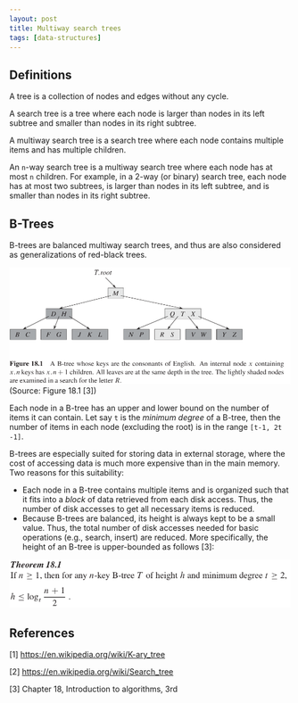 ```yaml
---
layout: post
title: Multiway search trees
tags: [data-structures]
---
```


## Definitions

A tree is a collection of nodes and edges without any cycle.

A search tree is a tree where each node is larger than nodes in its left subtree and smaller than nodes in its right subtree.

A multiway search tree is a search tree where each node contains multiple items and has multiple children.

An `n`-way search tree is a multiway search tree where each node has at most `n` children. For example, in a 2-way (or binary) search tree, each node has at most two subtrees, is larger than nodes in its left subtree, and is smaller than nodes in its right subtree.

<!--break-->

## B-Trees

B-trees are balanced multiway search trees, and thus are also considered as generalizations of red-black trees.

![b-trees](/assets/imgs/trees/b-trees.png)
(Source: Figure 18.1 [3])

Each node in a B-tree has an upper and lower bound on the number of items it can contain. Let say `t` is the _minimum degree_ of a B-tree, then the number of items in each node (excluding the root) is in the range `[t-1, 2t -1]`.

B-trees are especially suited for storing data in external storage, where the cost of accessing data is much more expensive than in the main memory. Two reasons for this suitability:

  - Each node in a B-tree contains multiple items and is organized such that it fits into a _block_ of data retrieved from each disk access. Thus, the number of disk accesses to get all necessary items is reduced.
  - Because B-trees are balanced, its height is always kept to be a small value. Thus, the total number of disk accesses needed for basic operations (e.g., search, insert) are reduced. More specifically, the height of an B-tree is upper-bounded as follows [3]:

  ![b-trees](/assets/imgs/trees/b-trees-height.png)

## References

[1] https://en.wikipedia.org/wiki/K-ary_tree

[2] https://en.wikipedia.org/wiki/Search_tree

[3] Chapter 18, Introduction to algorithms, 3rd
